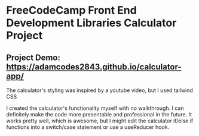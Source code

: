 # FreeCodeCamp Front End Development Libraries Calculator Project

## Project Demo: https://adamcodes2843.github.io/calculator-app/

The calculator's styling was inspired by a youtube video, but I used tailwind CSS

I created the calculator's functionality myself with no walkthrough. I can definitely make the code more presentable and professional in the future. It works pretty well, which is awesome, but I might edit the calculator if/else if functions into a switch/case statement or use a useReducer hook. 